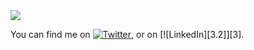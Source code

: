 


<!-- Github Stats -->
<img align="center" src="https://github-readme-stats.vercel.app/api/top-langs/?username=gtalha07&show_icons=true&theme=radical"/>
<!-- Actual text -->

You can find me on [![Twitter][1.2]][1], or on [![LinkedIn][3.2]][3].

<!-- Icons -->

[1.2]: http://i.imgur.com/wWzX9uB.png (twitter icon without padding)
[2.2]: https://raw.githubusercontent.com/MartinHeinz/MartinHeinz/master/linkedin-3-16.png (LinkedIn icon without padding)

<!-- Links to your social media accounts -->

[1]: https://twitter.com/gtalha007
[2]: www.linkedin.com/in/talha-gondal-0ab42912b
